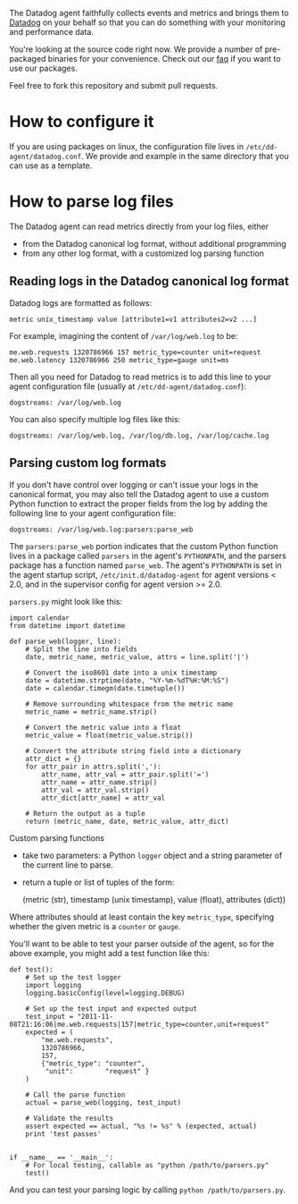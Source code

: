 The Datadog agent faithfully collects events and metrics and brings them to [Datadog](https://app.datadoghq.com)
on your behalf so that you can do something with your monitoring and performance data.

You're looking at the source code right now. We provide a number of pre-packaged binaries for your convenience.
Check out our [faq](http://help.datadoghq.com/kb/agent/datadog-repositories) if you want to use our packages.

Feel free to fork this repository and submit pull requests.

# How to configure it

If you are using packages on linux, the configuration file lives in `/etc/dd-agent/datadog.conf`. We provide
and example in the same directory that you can use as a template.

# How to parse log files

The Datadog agent can read metrics directly from your log files, either

* from the Datadog canonical log format, without additional programming
* from any other log format, with a customized log parsing function

## Reading logs in the  Datadog canonical log format

Datadog logs are formatted as follows:

    metric unix_timestamp value [attribute1=v1 attributes2=v2 ...]

For example, imagining the content of  `/var/log/web.log` to be:

    me.web.requests 1320786966 157 metric_type=counter unit=request 
    me.web.latency 1320786966 250 metric_type=gauge unit=ms

Then all you need for Datadog to read metrics is to add this line to your agent configuration file  (usually at `/etc/dd-agent/datadog.conf`):

    dogstreams: /var/log/web.log

You can also specify multiple log files like this:

    dogstreams: /var/log/web.log, /var/log/db.log, /var/log/cache.log

## Parsing custom log formats

If you don't have control over logging or can't issue your logs in the canonical format, you may also tell the Datadog agent to use a custom Python function to extract the proper fields from the log by adding the following line to your agent configuration file:

    dogstreams: /var/log/web.log:parsers:parse_web

The `parsers:parse_web` portion indicates that the custom Python function lives in a package called `parsers` in the agent's `PYTHONPATH`, and the parsers package has a function named `parse_web`. The agent's `PYTHONPATH` is set in the agent startup script, `/etc/init.d/datadog-agent` for agent versions < 2.0, and  in the supervisor config for agent version >= 2.0.

`parsers.py` might look like this:

    import calendar
    from datetime import datetime

    def parse_web(logger, line):
        # Split the line into fields
        date, metric_name, metric_value, attrs = line.split('|')
        
        # Convert the iso8601 date into a unix timestamp
        date = datetime.strptime(date, "%Y-%m-%dT%H:%M:%S")
        date = calendar.timegm(date.timetuple())
        
        # Remove surrounding whitespace from the metric name
        metric_name = metric_name.strip()
        
        # Convert the metric value into a float
        metric_value = float(metric_value.strip())
        
        # Convert the attribute string field into a dictionary
        attr_dict = {}
        for attr_pair in attrs.split(','):
            attr_name, attr_val = attr_pair.split('=')
            attr_name = attr_name.strip()
            attr_val = attr_val.strip()
            attr_dict[attr_name] = attr_val
        
        # Return the output as a tuple
        return (metric_name, date, metric_value, attr_dict)

Custom parsing functions 

* take two parameters: a Python `logger` object and a string parameter of the current line to parse. 
* return a tuple or list of tuples of the form:

    (metric (str), timestamp (unix timestamp), value (float), attributes (dict))

Where attributes should at least contain the key `metric_type`, specifying  whether the given metric is a `counter` or `gauge`.

You'll want to be able to test your parser outside of the agent, so for the above example, you might add a test function like this:

    def test():
        # Set up the test logger
        import logging 
        logging.basicConfig(level=logging.DEBUG)
        
        # Set up the test input and expected output
        test_input = "2011-11-08T21:16:06|me.web.requests|157|metric_type=counter,unit=request"
        expected = (
            "me.web.requests", 
            1320786966, 
            157, 
            {"metric_type": "counter", 
             "unit":        "request" }
        )
        
        # Call the parse function
        actual = parse_web(logging, test_input)
        
        # Validate the results
        assert expected == actual, "%s != %s" % (expected, actual)
        print 'test passes'
    
    
    if __name__ == '__main__':
        # For local testing, callable as "python /path/to/parsers.py"
        test()
        
And you can test your parsing logic by calling `python /path/to/parsers.py`.
